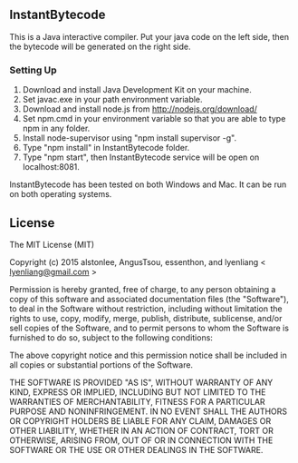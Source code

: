 InstantBytecode
------------

This is a Java interactive compiler. Put your java code on the left side, then the bytecode will be generated on the right side.

### Setting Up

1. Download and install Java Development Kit on your machine.
2. Set javac.exe in your path environment variable.
3. Download and install node.js from http://nodejs.org/download/
4. Set npm.cmd in your environment variable so that you are able to type npm in any folder.
5. Install node-supervisor using "npm install supervisor -g".
5. Type "npm install" in InstantBytecode folder.
6. Type "npm start", then InstantBytecode service will be open on localhost:8081.


InstantBytecode has been tested on both Windows and Mac. It can be run on both operating systems.

## License

The MIT License (MIT)

Copyright (c) 2015 alstonlee, AngusTsou, essenthon, and lyenliang < lyenliang@gmail.com >

Permission is hereby granted, free of charge, to any person obtaining a copy of
this software and associated documentation files (the "Software"), to deal in
the Software without restriction, including without limitation the rights to
use, copy, modify, merge, publish, distribute, sublicense, and/or sell copies of
the Software, and to permit persons to whom the Software is furnished to do so,
subject to the following conditions:

The above copyright notice and this permission notice shall be included in all
copies or substantial portions of the Software.

THE SOFTWARE IS PROVIDED "AS IS", WITHOUT WARRANTY OF ANY KIND, EXPRESS OR
IMPLIED, INCLUDING BUT NOT LIMITED TO THE WARRANTIES OF MERCHANTABILITY, FITNESS
FOR A PARTICULAR PURPOSE AND NONINFRINGEMENT. IN NO EVENT SHALL THE AUTHORS OR
COPYRIGHT HOLDERS BE LIABLE FOR ANY CLAIM, DAMAGES OR OTHER LIABILITY, WHETHER
IN AN ACTION OF CONTRACT, TORT OR OTHERWISE, ARISING FROM, OUT OF OR IN
CONNECTION WITH THE SOFTWARE OR THE USE OR OTHER DEALINGS IN THE SOFTWARE.
